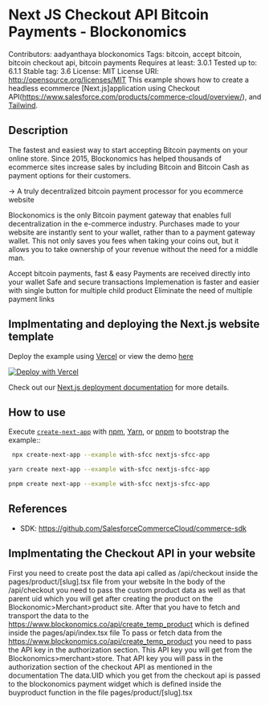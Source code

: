 # Next JS Checkout API Bitcoin Payments - Blockonomics
Contributors: aadyanthaya blockonomics Tags: bitcoin, accept bitcoin, bitcoin checkout api, bitcoin payments Requires at least: 3.0.1 Tested up to: 6.1.1 Stable tag: 3.6 License: MIT License URI: http://opensource.org/licenses/MIT
This example shows how to create a headless ecommerce [Next.js]application using Checkout API(https://www.salesforce.com/products/commerce-cloud/overview/), and [Tailwind](https://tailwindcss.com).

## Description

The fastest and easiest way to start accepting Bitcoin payments on your  online store. Since 2015, Blockonomics has helped thousands of ecommerce sites increase sales by including Bitcoin and Bitcoin Cash as payment options for their customers.

-> A truly decentralized bitcoin payment processor for you ecommerce  website

Blockonomics is the only Bitcoin payment gateway that enables full decentralization in the e-commerce industry. Purchases made to your website are instantly sent to your wallet, rather than to a payment gateway wallet. This not only saves you fees when taking your coins out, but it allows you to take ownership of your revenue without the need for a middle man.

Accept bitcoin payments, fast & easy
Payments are received directly into your wallet
Safe and secure transactions
Implemenation is faster and easier with single button for multiple child product
Eliminate the need of multiple payment links


## Implmentating and deploying the Next.js website template 

Deploy the example using [Vercel](https://vercel.com?utm_source=github&utm_medium=readme&utm_campaign=next-example) or view the demo [here](https://salesforce-cloud-commerce.vercel.app/)

[![Deploy with Vercel](https://vercel.com/button)](https://vercel.com/new/git/external?repository-url=https://github.com/vercel/next.js/tree/canary/examples/with-sfcc&project-name=with-sfcc&repository-name=with-sfcc&env=SFDC_CLIENT_ID,SFDC_SECRET,SFDC_ORGANIZATIONID,SFDC_SHORTCODE,SFDC_SITEID&envDescription=API%20Keys%20from%20SFCC%20needed%20to%20run%20this%20application.)

Check out our [Next.js deployment documentation](https://nextjs.org/docs/deployment) for more details.

## How to use

Execute [`create-next-app`](https://github.com/vercel/next.js/tree/canary/packages/create-next-app) with [npm](https://docs.npmjs.com/cli/init), [Yarn](https://yarnpkg.com/lang/en/docs/cli/create/), or [pnpm](https://pnpm.io) to bootstrap the example::

```bash
 npx create-next-app --example with-sfcc nextjs-sfcc-app
```

```bash
yarn create next-app --example with-sfcc nextjs-sfcc-app
```

```bash
pnpm create next-app --example with-sfcc nextjs-sfcc-app
```

## References

- SDK: https://github.com/SalesforceCommerceCloud/commerce-sdk

## Implmentating the Checkout API in your website 

First you need to create post the data api called as /api/checkout inside the pages/product/[slug].tsx file from your website 
In the body of the /api/checkout you need to pass the custom product data as well as that parent uid which you will get after creating the product on the Blockonomic>Merchant>product site.
After that you have to fetch and transport the data to the https://www.blockonomics.co/api/create_temp_product which is defined inside the pages/api/index.tsx file 
To pass or fetch data from the https://www.blockonomics.co/api/create_temp_product you need to pass the API key in the authorization section.
This API key you will get from the Blockonomics>merchant>store.
That API key you will pass in the authorization section of the checkout API as mentioned in the documentation
The data.UID which you get from the checkout api is passed to the blockonomics payment widget which is defined inside the buyproduct function in the file pages/product/[slug].tsx






